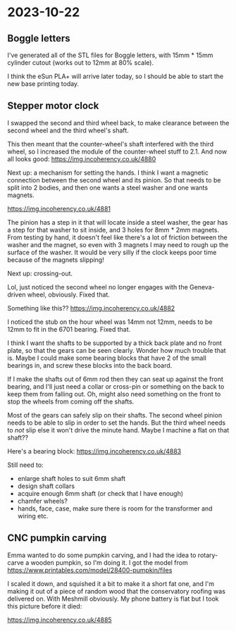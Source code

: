 # 2023-10-22

## Boggle letters

I've generated all of the STL files for Boggle letters, with 15mm * 15mm cylinder cutout (works out to 12mm at 80% scale).

I think the eSun PLA+ will arrive later today, so I should be able to start the new base printing today.

## Stepper motor clock

I swapped the second and third wheel back, to make clearance between the second wheel and the third wheel's shaft.

This then meant that the counter-wheel's shaft interfered with the third wheel, so I increased the module of
the counter-wheel stuff to 2.1. And now all looks good: https://img.incoherency.co.uk/4880

Next up: a mechanism for setting the hands. I think I want a magnetic connection between the second wheel
and its pinion. So that needs to be split into 2 bodies, and then one wants a steel washer and one wants magnets.

https://img.incoherency.co.uk/4881

The pinion has a step in it that will locate inside a steel washer, the gear has a step for that washer to sit inside,
and 3 holes for 8mm * 2mm magnets. From testing by hand, it doesn't feel like there's a lot of friction between
the washer and the magnet, so even with 3 magnets I may need to rough up the surface of the washer. It would be
very silly if the clock keeps poor time because of the magnets slipping!

Next up: crossing-out.

Lol, just noticed the second wheel no longer engages with the Geneva-driven wheel, obviously. Fixed that.

Something like this?? https://img.incoherency.co.uk/4882

I noticed the stub on the hour wheel was 14mm not 12mm, needs to be 12mm to fit in the 6701 bearing. Fixed that.

I think I want the shafts to be supported by a thick back plate and no front plate, so that the gears can be seen
clearly. Wonder how much trouble that is. Maybe I could make some bearing blocks that have 2 of the small bearings in,
and screw these blocks into the back board.

If I make the shafts out of 6mm rod then they can seat up against the front bearing, and I'll just need a
collar or cross-pin or something on the back to keep them from falling out. Oh, might also need something on
the front to stop the wheels from coming off the shafts.

Most of the gears can safely slip on their shafts. The second wheel pinion needs to be able to slip in order to
set the hands. But the third wheel needs to *not* slip else it won't drive the minute hand. Maybe I machine a
flat on that shaft??

Here's a bearing block: https://img.incoherency.co.uk/4883

Still need to:

* enlarge shaft holes to suit 6mm shaft
* design shaft collars
* acquire enough 6mm shaft (or check that I have enough)
* chamfer wheels?
* hands, face, case, make sure there is room for the transformer and wiring etc.

## CNC pumpkin carving

Emma wanted to do some pumpkin carving, and I had the idea to rotary-carve a wooden pumpkin, so I'm doing it.
I got the model from https://www.printables.com/model/28400-pumpkin/files

I scaled it down, and squished it a bit to make it a short fat one, and I'm making it out of a piece of random wood that the conservatory
roofing was delivered on. With Meshmill obviously. My phone battery is flat but I took this picture before
it died:

https://img.incoherency.co.uk/4885
